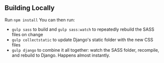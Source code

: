 

## Building Locally
Run `npm install` 
You can then run:
* `gulp sass` to build and `gulp sass:watch` to repeatedly rebuild the SASS files on change
* `gulp collectstatic` to update Django's static folder with the new CSS files
* `gulp django` to combine it all together: watch the SASS folder, recompile, and rebuild to Django. Happens almost instantly.